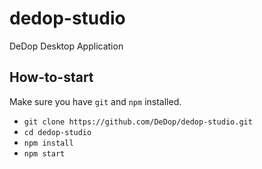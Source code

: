 # dedop-studio
DeDop Desktop Application

## How-to-start
Make sure you have `git` and `npm` installed.
* `git clone https://github.com/DeDop/dedop-studio.git`
* `cd dedop-studio`
* `npm install`
* `npm start`
